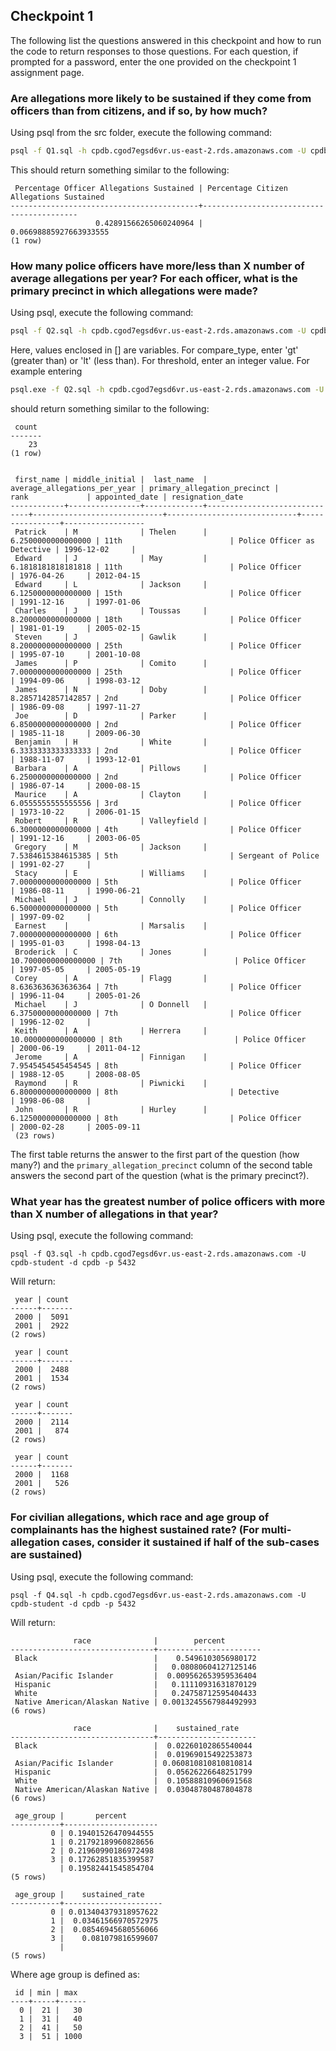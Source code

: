## Checkpoint 1
The following list the questions answered in this checkpoint and how to run the
code to return responses to those questions. For each question, if prompted for
a password, enter the one provided on the checkpoint 1 assignment page.

### Are allegations more likely to be sustained if they come from officers than from citizens, and if so, by how much? ###
Using psql from the src folder, execute the following command:
```bash
psql -f Q1.sql -h cpdb.cgod7egsd6vr.us-east-2.rds.amazonaws.com -U cpdb-student -d cpdb -p 5432
```
This should return something similar to the following:
```
 Percentage Officer Allegations Sustained | Percentage Citizen Allegations Sustained
------------------------------------------+------------------------------------------
                   0.42891566265060240964 |                   0.06698885927663933555
(1 row)
```

### How many police officers have more/less than X number of average allegations per year? For each officer, what is the primary precinct in which allegations were made? ###
Using psql, execute the following command:
```bash
psql -f Q2.sql -h cpdb.cgod7egsd6vr.us-east-2.rds.amazonaws.com -U cpdb-student -d cpdb -p 5432 -v compare_type="[ 'gt' | 'lt' ]" -v threshold="[integer]"
```
Here, values enclosed in [] are variables. For compare\_type, enter 'gt'
(greater than) or 'lt' (less than). For threshold, enter an integer value.
For example entering
```bash
psql.exe -f Q2.sql -h cpdb.cgod7egsd6vr.us-east-2.rds.amazonaws.com -U cpdb-student -d cpdb -p 5432 -v compare_type="'gt'" -v threshold="6"
```
should return something similar to the following:
```
 count
-------
    23
(1 row)


 first_name | middle_initial |  last_name  | average_allegations_per_year | primary_allegation_precinct |            rank             | appointed_date | resignation_date
------------+----------------+-------------+------------------------------+-----------------------------+-----------------------------+----------------+------------------
 Patrick    | M              | Thelen      |           6.2500000000000000 | 11th                        | Police Officer as Detective | 1996-12-02     |
 Edward     | J              | May         |           6.1818181818181818 | 11th                        | Police Officer              | 1976-04-26     | 2012-04-15
 Edward     | L              | Jackson     |           6.1250000000000000 | 15th                        | Police Officer              | 1991-12-16     | 1997-01-06
 Charles    | J              | Toussas     |           8.2000000000000000 | 18th                        | Police Officer              | 1981-01-19     | 2005-02-15
 Steven     | J              | Gawlik      |           8.2000000000000000 | 25th                        | Police Officer              | 1995-07-10     | 2001-10-08
 James      | P              | Comito      |           7.0000000000000000 | 25th                        | Police Officer              | 1994-09-06     | 1998-03-12
 James      | N              | Doby        |           8.2857142857142857 | 2nd                         | Police Officer              | 1986-09-08     | 1997-11-27
 Joe        | D              | Parker      |           6.8500000000000000 | 2nd                         | Police Officer              | 1985-11-18     | 2009-06-30
 Benjamin   | H              | White       |           6.3333333333333333 | 2nd                         | Police Officer              | 1988-11-07     | 1993-12-01
 Barbara    | A              | Pillows     |           6.2500000000000000 | 2nd                         | Police Officer              | 1986-07-14     | 2000-08-15
 Maurice    | A              | Clayton     |           6.0555555555555556 | 3rd                         | Police Officer              | 1973-10-22     | 2006-01-15
 Robert     | R              | Valleyfield |           6.3000000000000000 | 4th                         | Police Officer              | 1991-12-16     | 2003-06-05
 Gregory    | M              | Jackson     |           7.5384615384615385 | 5th                         | Sergeant of Police          | 1991-02-27     |
 Stacy      | E              | Williams    |           7.0000000000000000 | 5th                         | Police Officer              | 1986-08-11     | 1990-06-21
 Michael    | J              | Connolly    |           6.5000000000000000 | 5th                         | Police Officer              | 1997-09-02     |
 Earnest    |                | Marsalis    |           7.0000000000000000 | 6th                         | Police Officer              | 1995-01-03     | 1998-04-13
 Broderick  | C              | Jones       |          10.7000000000000000 | 7th                         | Police Officer              | 1997-05-05     | 2005-05-19
 Corey      | A              | Flagg       |           8.6363636363636364 | 7th                         | Police Officer              | 1996-11-04     | 2005-01-26
 Michael    | J              | O Donnell   |           6.3750000000000000 | 7th                         | Police Officer              | 1996-12-02     |
 Keith      | A              | Herrera     |          10.0000000000000000 | 8th                         | Police Officer              | 2000-06-19     | 2011-04-12
 Jerome     | A              | Finnigan    |           7.9545454545454545 | 8th                         | Police Officer              | 1988-12-05     | 2008-08-05
 Raymond    | R              | Piwnicki    |           6.8000000000000000 | 8th                         | Detective                   | 1998-06-08     |
 John       | R              | Hurley      |           6.1250000000000000 | 8th                         | Police Officer              | 2000-02-28     | 2005-09-11
 (23 rows)
```
The first table returns the answer to the first part of the question (how many?)
and the `primary_allegation_precinct` column of the second table answers the
second part of the question (what is the primary precinct?).

### What year has the greatest number of police officers with more than X number of allegations in that year? ###
Using psql, execute the following command:
```
psql -f Q3.sql -h cpdb.cgod7egsd6vr.us-east-2.rds.amazonaws.com -U cpdb-student -d cpdb -p 5432
```
Will return:
```
 year | count 
------+-------
 2000 |  5091
 2001 |  2922
(2 rows)

 year | count 
------+-------
 2000 |  2488
 2001 |  1534
(2 rows)

 year | count 
------+-------
 2000 |  2114
 2001 |   874
(2 rows)

 year | count 
------+-------
 2000 |  1168
 2001 |   526
(2 rows)

```

### For civilian allegations, which race and age group of complainants has the highest sustained rate? (For multi-allegation cases, consider it sustained if half of the sub-cases are sustained) ###
Using psql, execute the following command:
```
psql -f Q4.sql -h cpdb.cgod7egsd6vr.us-east-2.rds.amazonaws.com -U cpdb-student -d cpdb -p 5432
```
Will return:
```
              race              |        percent        
--------------------------------+-----------------------
 Black                          |    0.5496103056980172
                                |   0.08080604127125146
 Asian/Pacific Islander         |  0.009562653959536404
 Hispanic                       |   0.11110931631870129
 White                          |   0.24758712595404433
 Native American/Alaskan Native | 0.0013245567984492993
(6 rows)

              race              |    sustained_rate    
--------------------------------+----------------------
 Black                          |  0.02260102865540044
                                |  0.01969015492253873
 Asian/Pacific Islander         | 0.060810810810810814
 Hispanic                       |  0.05626226648251799
 White                          |  0.10588810960691568
 Native American/Alaskan Native |  0.03048780487804878
(6 rows)

 age_group |       percent       
-----------+---------------------
         0 | 0.19401526470944555
         1 | 0.21792189960828656
         2 | 0.21960990186972498
         3 | 0.17262851835399587
           | 0.19582441545854704
(5 rows)

 age_group |    sustained_rate    
-----------+----------------------
         0 | 0.013404379318957622
         1 |  0.03461566970572975
         2 |  0.08546945680556066
         3 |    0.081079816599607
           |                     
(5 rows)
```

Where age group is defined as:
```
 id | min | max  
----+-----+------
  0 |  21 |   30
  1 |  31 |   40
  2 |  41 |   50
  3 |  51 | 1000

```